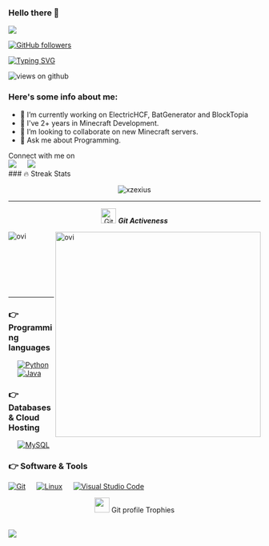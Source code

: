 ### Hello there 👋

<img src="https://profile-counter.glitch.me/xzexius/count.svg">

[![GitHub followers](https://img.shields.io/github/followers/xzexius.svg?style=social&label=Followers)](https://github.com/xzexius?tab=followers)

[![Typing SVG](https://readme-typing-svg.herokuapp.com?font=Architects+Daughter&color=7AF79A&size=30&lines=Hey!+It's+xZexius!;I'm+a+Minecraft+Developer...;I'm+also+Student;And+I'm+Spanish)](https://git.io/typing-svg)

<img src="https://komarev.com/ghpvc/?username=xzexius&label=Views&color=brightgreen&style=flat-square" alt="views on github" />

<h3> Here's some info about me: </h3>

- 🔭 I’m currently working on ElectricHCF, BatGenerator and BlockTopia
- 🌱 I've 2+ years in Minecraft Development.
- 👯 I’m looking to collaborate on new Minecraft servers.
- 💬 Ask me about Programming.

<p>Connect with me on
<br>	
<a target="_blank" href="xzexius@gmail.com"
><img src="https://img.shields.io/badge/-Gmail-D14836?style=for-the-badge&logo=Gmail&logoColor=white"></img></a>
&emsp;
<a target="_blank" href="https://twitter.com/XZexius"><img src="https://img.shields.io/badge/-Twitter-1DA1F2?style=for-the-badge&logo=Twitter&logoColor=white"></img></a>
&emsp;
                                                       
<br>
### 🔥 Streak Stats
<p align="center"><img src="https://github-readme-stats.vercel.app/api?username=xzexius&theme=gruvbox" alt="xzexius"  /></p>

<hr>
<p align="center">
 <img src="https://media.giphy.com/media/W5eoZHPpUx9sapR0eu/giphy.gif" width="30px" alt="Git"/>&nbsp;<i><b>Git Activeness</b></i></p>
 
<p><img align="left" src="https://github-readme-stats.vercel.app/api/top-langs?username=xzexius&show_icons=true&locale=en&layout=compact&theme=gruvbox" alt="ovi" /></p>
<p>&nbsp;<img align="right" src="https://github-readme-stats.vercel.app/api?username=xzexius&show_icons=true&locale=en&theme=gruvbox" alt="ovi" width="410" /></p>
<br><br><br><br><br>

<hr>

### 👉 Programming languages

<p align="left"> 
  
&emsp;
<a href="https://python.org/">
    <img alt="Python" src="https://img.shields.io/badge/Python-FFD43B?style=for-the-badge&logo=python&logoColor=darkgreen"/>
  </a>
  &emsp;
<a href="https://www.java.com/en/">
    <img alt="Java" src="https://img.shields.io/badge/Java-ED8B00?style=for-the-badge&logo=java&logoColor=white"/>
  </a>
</p>

### 👉 Databases & Cloud Hosting
<p align="left">
  &emsp;
    <a href="https://www.mysql.com/"><img alt="MySQL" src="https://img.shields.io/badge/MySQL-00000F?style=for-the-badge&logo=mysql&logoColor=white"></a>
  &emsp;

 ### 👉 Software & Tools
 
<p>
    <a href="#"><img alt="Git" src="https://img.shields.io/badge/Git-F05032?style=for-the-badge&logo=git&logoColor=white"></a>
  &emsp;
    <a href="#"><img alt="Linux" src="https://img.shields.io/badge/Linux-FCC624?style=for-the-badge&logo=linux&logoColor=black"></a>
  &emsp;
    <a href="#"><img alt="Visual Studio Code" src="https://img.shields.io/badge/Visual_Studio_Code-0078D4?style=for-the-badge&logo=visual%20studio%20code&logoColor=white"></a>
  &emsp;
    
</p>
<p align="center"><img src="https://media.giphy.com/media/QaMcXSekUWx7aogAUr/giphy.gif" width="30" />&nbsp;Git profile Trophies</p><br>
<img src="https://github-profile-trophy.vercel.app/?username=xzexius&theme=gruvbox" />


<br/>
